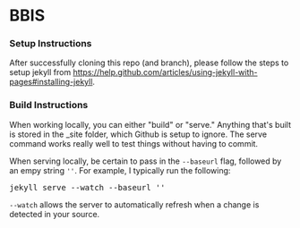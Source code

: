 BBIS
=======================

### Setup Instructions

After successfully cloning this repo (and branch), please follow the steps to setup jekyll from https://help.github.com/articles/using-jekyll-with-pages#installing-jekyll.

### Build Instructions

When working locally, you can either "build" or "serve."  Anything that's built is stored in the _site folder, which Github is setup to ignore.  The serve command works really well to test things without having to commit.

When serving locally, be certain to pass in the <code>--baseurl</code> flag, followed by an empy string <code>''</code>.  For example, I typically run the following:

<pre>jekyll serve --watch --baseurl ''</pre>

<code>--watch</code> allows the server to automatically refresh when a change is detected in your source.
